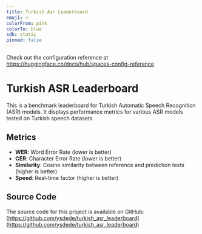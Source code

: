 ```yaml
---
title: Turkish Asr Leaderboard
emoji: 🔥
colorFrom: pink
colorTo: blue
sdk: static
pinned: false
---
```


Check out the configuration reference at https://huggingface.co/docs/hub/spaces-config-reference

# Turkish ASR Leaderboard

This is a benchmark leaderboard for Turkish Automatic Speech Recognition (ASR) models. It displays performance metrics for various ASR models tested on Turkish speech datasets.

## Metrics

- **WER**: Word Error Rate (lower is better)
- **CER**: Character Error Rate (lower is better)
- **Similarity**: Cosine similarity between reference and prediction texts (higher is better)
- **Speed**: Real-time factor (higher is better)

## Source Code

The source code for this project is available on GitHub: [https://github.com/ysdede/turkish_asr_leaderboard](https://github.com/ysdede/turkish_asr_leaderboard)

